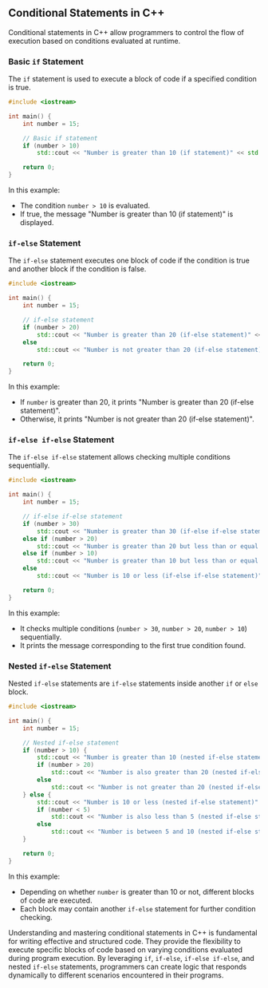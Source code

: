 ## Conditional Statements in C++

Conditional statements in C++ allow programmers to control the flow of execution based on conditions evaluated at runtime.

### Basic `if` Statement

The `if` statement is used to execute a block of code if a specified condition is true.

```cpp
#include <iostream>

int main() {
    int number = 15;

    // Basic if statement
    if (number > 10)
        std::cout << "Number is greater than 10 (if statement)" << std::endl;

    return 0;
}
```

In this example:

- The condition `number > 10` is evaluated.
- If true, the message "Number is greater than 10 (if statement)" is displayed.

### `if-else` Statement

The `if-else` statement executes one block of code if the condition is true and another block if the condition is false.

```cpp
#include <iostream>

int main() {
    int number = 15;

    // if-else statement
    if (number > 20)
        std::cout << "Number is greater than 20 (if-else statement)" << std::endl;
    else
        std::cout << "Number is not greater than 20 (if-else statement)" << std::endl;

    return 0;
}
```

In this example:

- If `number` is greater than 20, it prints "Number is greater than 20 (if-else statement)".
- Otherwise, it prints "Number is not greater than 20 (if-else statement)".

### `if-else if-else` Statement

The `if-else if-else` statement allows checking multiple conditions sequentially.

```cpp
#include <iostream>

int main() {
    int number = 15;

    // if-else if-else statement
    if (number > 30)
        std::cout << "Number is greater than 30 (if-else if-else statement)" << std::endl;
    else if (number > 20)
        std::cout << "Number is greater than 20 but less than or equal to 30 (if-else if-else statement)" << std::endl;
    else if (number > 10)
        std::cout << "Number is greater than 10 but less than or equal to 20 (if-else if-else statement)" << std::endl;
    else
        std::cout << "Number is 10 or less (if-else if-else statement)" << std::endl;

    return 0;
}
```

In this example:

- It checks multiple conditions (`number > 30`, `number > 20`, `number > 10`) sequentially.
- It prints the message corresponding to the first true condition found.

### Nested `if-else` Statement

Nested `if-else` statements are `if-else` statements inside another `if` or `else` block.

```cpp
#include <iostream>

int main() {
    int number = 15;

    // Nested if-else statement
    if (number > 10) {
        std::cout << "Number is greater than 10 (nested if-else statement)" << std::endl;
        if (number > 20)
            std::cout << "Number is also greater than 20 (nested if-else statement)" << std::endl;
        else
            std::cout << "Number is not greater than 20 (nested if-else statement)" << std::endl;
    } else {
        std::cout << "Number is 10 or less (nested if-else statement)" << std::endl;
        if (number < 5)
            std::cout << "Number is also less than 5 (nested if-else statement)" << std::endl;
        else
            std::cout << "Number is between 5 and 10 (nested if-else statement)" << std::endl;
    }

    return 0;
}
```

In this example:

- Depending on whether `number` is greater than 10 or not, different blocks of code are executed.
- Each block may contain another `if-else` statement for further condition checking.

Understanding and mastering conditional statements in C++ is fundamental for writing effective and structured code. They provide the flexibility to execute specific blocks of code based on varying conditions evaluated during program execution. By leveraging `if`, `if-else`, `if-else if-else`, and nested `if-else` statements, programmers can create logic that responds dynamically to different scenarios encountered in their programs.
